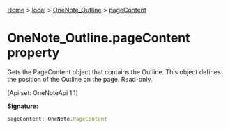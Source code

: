 [Home](./index) &gt; [local](local.md) &gt; [OneNote\_Outline](local.onenote_outline.md) &gt; [pageContent](local.onenote_outline.pagecontent.md)

# OneNote\_Outline.pageContent property

Gets the PageContent object that contains the Outline. This object defines the position of the Outline on the page. Read-only. 

 \[Api set: OneNoteApi 1.1\]

**Signature:**
```javascript
pageContent: OneNote.PageContent
```
